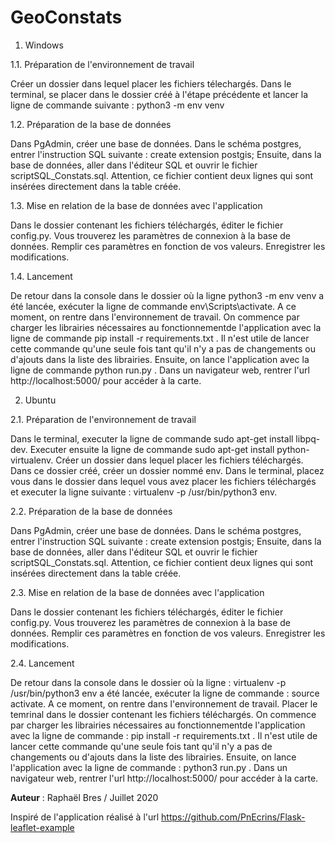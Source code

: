 # GeoConstats
1. Windows

1.1. Préparation de l'environnement de travail

Créer un dossier dans lequel placer les fichiers télechargés.
Dans le terminal, se placer dans le dossier créé à l'étape précédente et lancer la ligne de commande suivante : python3 -m env venv

1.2. Préparation de la base de données

Dans PgAdmin, créer une base de données.
Dans le schéma postgres, entrer l'instruction SQL suivante : create extension postgis;
Ensuite, dans la base de données, aller dans l'éditeur SQL et ouvrir le fichier scriptSQL_Constats.sql. Attention, ce fichier contient deux lignes qui sont insérées directement dans la table créée.

1.3. Mise en relation de la base de données avec l'application

Dans le dossier contenant les fichiers téléchargés, éditer le fichier config.py. Vous trouverez les paramètres de connexion à la base de données. Remplir ces paramètres en fonction de vos valeurs.
Enregistrer les modifications.

1.4. Lancement

De retour dans la console dans le dossier où la ligne python3 -m env venv a été lancée, exécuter la ligne de commande env\Scripts\activate.
A ce moment, on rentre dans l'environnement de travail.
On commence par charger les librairies nécessaires au fonctionnementde l'application avec la ligne de commande pip install -r requirements.txt . Il n'est utile de lancer cette commande qu'une seule fois tant qu'il n'y a pas de changements ou d'ajouts dans la liste des librairies.
Ensuite, on lance l'application avec la ligne de commande python run.py .
Dans un navigateur web, rentrer l'url http://localhost:5000/ pour accéder à la carte.

2. Ubuntu

2.1. Préparation de l'environnement de travail

Dans le terminal, executer la ligne de commande sudo apt-get install libpq-dev. Executer ensuite la ligne de commande sudo apt-get install python-virtualenv.
Créer un dossier dans lequel placer les fichiers téléchargés.
Dans ce dossier créé, créer un dossier nommé env.
Dans le terminal, placez vous dans le dossier dans lequel vous avez placer les fichiers téléchargés et executer la ligne suivante : virtualenv -p /usr/bin/python3 env.

2.2. Préparation de la base de données

Dans PgAdmin, créer une base de données.
Dans le schéma postgres, entrer l'instruction SQL suivante : create extension postgis;
Ensuite, dans la base de données, aller dans l'éditeur SQL et ouvrir le fichier scriptSQL_Constats.sql. Attention, ce fichier contient deux lignes qui sont insérées directement dans la table créée.

2.3. Mise en relation de la base de données avec l'application

Dans le dossier contenant les fichiers téléchargés, éditer le fichier config.py. Vous trouverez les paramètres de connexion à la base de données. Remplir ces paramètres en fonction de vos valeurs.
Enregistrer les modifications.

2.4. Lancement

De retour dans la console dans le dossier où la ligne : virtualenv -p /usr/bin/python3 env a été lancée, exécuter la ligne de commande : source activate.
A ce moment, on rentre dans l'environnement de travail.
Placer le temrinal dans le dossier contenant les fichiers téléchargés.
On commence par charger les librairies nécessaires au fonctionnementde l'application avec la ligne de commande : pip install -r requirements.txt . Il n'est utile de lancer cette commande qu'une seule fois tant qu'il n'y a pas de changements ou d'ajouts dans la liste des librairies.
Ensuite, on lance l'application avec la ligne de commande : python3 run.py .
Dans un navigateur web, rentrer l'url http://localhost:5000/ pour accéder à la carte.

**Auteur** : Raphaël Bres / Juillet 2020

Inspiré de l'application réalisé à l'url https://github.com/PnEcrins/Flask-leaflet-example
